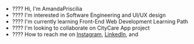 - ???? Hi, I'm AmandaPriscilia
- ???? I'm interested in Software Engineering and UI/UX design
- ???? I'm currently learning Front-End Web Development Learning Path
- ????️ I'm looking to collaborate on CityCare App project
- ???? How to reach me on
<a href="https://www.instagram.com/mndprscl7/?hl=en" target="_blank">Instagram</a>,
<a href="https://www.linkedin.com/in/priscilialz0333/" target="_blank">LinkedIn</a>, and

<!---
AmandaPriscilia/AmandaPriscilia
is a ✨ special ✨ repository because its README.md (this file) appears on your GitHub profile.
You can click the Preview link to take a look at your changes.
--->
